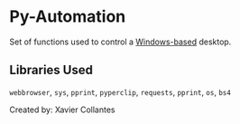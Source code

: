 # Py-Automation
Set of functions used to control a [Windows-based](win) desktop.  

## Libraries Used
`webbrowser`, `sys`, `pprint`, `pyperclip`, `requests`, `pprint`, `os`, `bs4`


Created by: Xavier Collantes

[win]: https://www.computerhope.com/jargon/w/win-based-prog.htm
